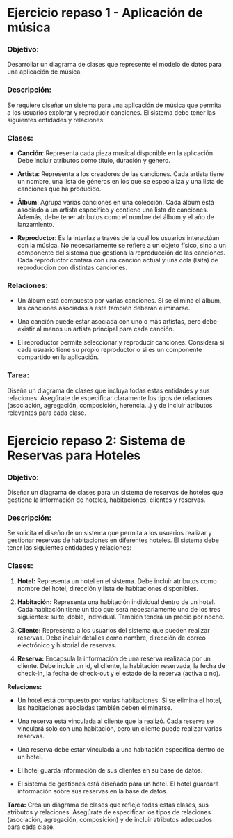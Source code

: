 # Ejercicio repaso 1 - Aplicación de música

### Objetivo:
Desarrollar un diagrama de clases que represente el modelo de datos para una aplicación de música.

### Descripción:
Se requiere diseñar un sistema para una aplicación de música que permita a los usuarios explorar y reproducir canciones. El sistema debe tener las siguientes entidades y relaciones:

### Clases:

* **Canción**: Representa cada pieza musical disponible en la aplicación. Debe incluir atributos como título, duración y género.

* **Artista**: Representa a los creadores de las canciones. Cada artista tiene un nombre, una lista de géneros en los que se especializa y una lista de canciones que ha producido.

* **Álbum**: Agrupa varias canciones en una colección. Cada álbum está asociado a un artista específico y contiene una lista de canciones. Además, debe tener atributos como el nombre del álbum y el año de lanzamiento.

* **Reproductor**: Es la interfaz a través de la cual los usuarios interactúan con la música. No necesariamente se refiere a un objeto físico, sino a un componente del sistema que gestiona la reproducción de las canciones. Cada reproductor contará con una canción actual y una cola (lsita) de reproduccion con distintas canciones.

### Relaciones:

* Un álbum está compuesto por varias canciones. Si se elimina el álbum, las canciones asociadas a este también deberán eliminarse.

* Una canción puede estar asociada con uno o más artistas, pero debe existir al menos un artista principal para cada canción.

* El reproductor permite seleccionar y reproducir canciones. Considera si cada usuario tiene su propio reproductor o si es un componente compartido en la aplicación.

### Tarea:
Diseña un diagrama de clases que incluya todas estas entidades y sus relaciones. Asegúrate de especificar claramente los tipos de relaciones (asociación, agregación, composición, herencia...) y de incluir atributos relevantes para cada clase.

# Ejercicio repaso 2: Sistema de Reservas para Hoteles

### Objetivo:
Diseñar un diagrama de clases para un sistema de reservas de hoteles que gestione la información de hoteles, habitaciones, clientes y reservas.

### Descripción:
Se solicita el diseño de un sistema que permita a los usuarios realizar y gestionar reservas de habitaciones en diferentes hoteles. El sistema debe tener las siguientes entidades y relaciones:

### Clases:

1. **Hotel:** Representa un hotel en el sistema. Debe incluir atributos como nombre del hotel, dirección y lista de habitaciones disponibles.
   
2. **Habitación:** Representa una habitación individual dentro de un hotel. Cada habitación tiene un tipo que será necesariamente uno de los tres siguientes: suite, doble, individual. También tendrá un precio por noche.
   
3. **Cliente:** Representa a los usuarios del sistema que pueden realizar reservas. Debe incluir detalles como nombre, dirección de correo electrónico y historial de reservas.
   
 4. **Reserva:** Encapsula la información de una reserva realizada por un cliente. Debe incluir un id, el cliente, la habitación reservada, la fecha de check-in, la fecha de check-out y el estado de la reserva (activa o no).

**Relaciones:**

- Un hotel está compuesto por varias habitaciones. Si se elimina el hotel, las habitaciones asociadas también deben eliminarse.
  
- Una reserva está vinculada al cliente que la realizó. Cada reserva se vinculará solo con una habitación, pero un cliente puede realizar varias reservas.
  
- Una reserva debe estar vinculada a una habitación específica dentro de un hotel.

- El hotel guarda información de sus clientes en su base de datos.

- El sistema de gestiones está diseñado para un hotel. El hotel guardará información sobre sus reservas en la base de datos.

**Tarea:**
Crea un diagrama de clases que refleje todas estas clases, sus atributos y relaciones. Asegúrate de especificar los tipos de relaciones (asociación, agregación, composición) y de incluir atributos adecuados para cada clase.

